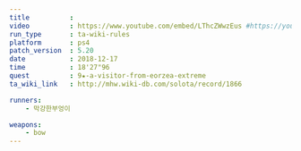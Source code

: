 ```yaml
---
title          :
video          : https://www.youtube.com/embed/LThcZWwzEus #https://youtu.be/LThcZWwzEus
run_type       : ta-wiki-rules
platform       : ps4
patch_version  : 5.20
date           : 2018-12-17
time           : 18'27"96
quest          : 9★-a-visitor-from-eorzea-extreme
ta_wiki_link   : http://mhw.wiki-db.com/solota/record/1866

runners:
    - 막강한부엉이

weapons:
    - bow
---
```

